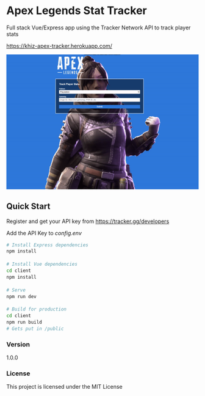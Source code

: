 # Apex Legends Stat Tracker

Full stack Vue/Express app using the Tracker Network API to track player stats

https://khiz-apex-tracker.herokuapp.com/

![example](/apex.gif)

## Quick Start

Register and get your API key from
https://tracker.gg/developers

Add the API Key to _config.env_

```bash
# Install Express dependencies
npm install

# Install Vue dependencies
cd client
npm install

# Serve
npm run dev

# Build for production
cd client
npm run build
# Gets put in /public
```

### Version

1.0.0

### License

This project is licensed under the MIT License
